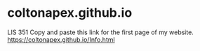 # coltonapex.github.io
LIS 351
Copy and paste this link for the first page of my website.
https://coltonapex.github.io/Info.html
